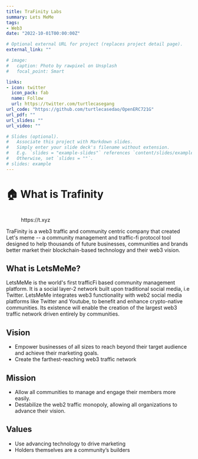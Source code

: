 ```yaml
---
title: TraFinity Labs
summary: Lets MeMe
tags:
- Web3
date: "2022-10-01T00:00:00Z"

# Optional external URL for project (replaces project detail page).
external_link: ""

# image:
#   caption: Photo by rawpixel on Unsplash
#   focal_point: Smart

links:
- icon: twitter
  icon_pack: fab
  name: Follow
  url: https://twitter.com/turtlecasegang
url_code: "https://github.com/turtlecasedao/OpenERC721G"
url_pdf: ""
url_slides: ""
url_video: ""

# Slides (optional).
#   Associate this project with Markdown slides.
#   Simply enter your slide deck's filename without extension.
#   E.g. `slides = "example-slides"` references `content/slides/example-slides.md`.
#   Otherwise, set `slides = ""`.
# slides: example
---
```


# 🏠 What is Trafinity

<figure><img src="https://gitlab.com/letsmeme/whitepaper/-/raw/main/.gitbook/assets/%E6%88%AA%E5%B1%8F2022-11-17%2021.47.17.png" alt=""><figcaption><p>https://t.xyz</p></figcaption></figure>

TraFinity is a web3 traffic and community centric company that created Let's meme -- a community management and traffic-fi protocol tool designed to help thousands of future businesses, communities and brands better market their blockchain-based technology and their web3 vision.

## What is LetsMeMe?

LetsMeMe is the world's first trafficFi based community management platform. It is a social layer-2 network built upon traditional social media, i.e Twitter. LetsMeMe integrates web3 functionality with web2 social media platforms like Twitter and Youtube, to benefit and enhance crypto-native communities. Its existence will enable the creation of the largest web3 traffic network driven entirely by communities.



## Vision

* Empower businesses of all sizes to reach beyond their target audience and achieve their marketing goals.
* Create the farthest-reaching web3 traffic network


## Mission

* Allow all communities to manage and engage their members more easily.
* Destabilize the web2 traffic monopoly, allowing all organizations to advance their vision.


## Values

* Use advancing technology to drive marketing
* Holders themselves are a community’s builders